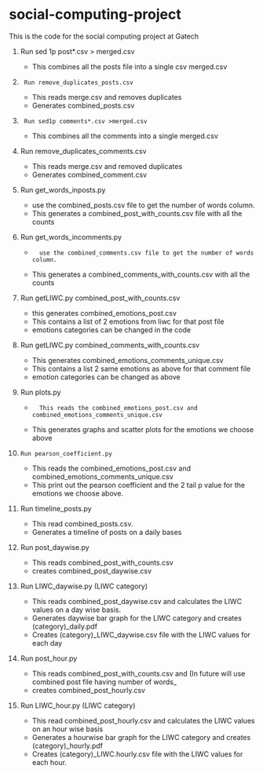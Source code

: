 # social-computing-project
This is the code for the social computing project at Gatech

1.	Run sed 1p post*.csv > merged.csv 
    -   This combines all the posts file into a single csv merged.csv

2.  	Run remove_duplicates_posts.csv
    -   This reads merge.csv and removes duplicates
    -   Generates combined_posts.csv
	
3.  	Run sed1p comments*.csv >merged.csv
    - This combines all the comments into a single merged.csv

4. 	Run remove_duplicates_comments.csv
    - This reads merge.csv and removed duplicates
    - Generates combined_comment.csv

5.	Run get_words_inposts.py 
	-	use the combined_posts.csv file to get the number of words column.
	-	This generates a combined_post_with_counts.csv file with all the counts
	
6.	Run get_words_incomments.py
	-   	use the combined_comments.csv file to get the number of words column.
	-	This generates a combined_comments_with_counts.csv with all the counts
	
7.	Run getLIWC.py combined_post_with_counts.csv
	-	this generates combined_emotions_post.csv
	-	This contains a list of 2 emotions from liwc for that post file
	-	emotions categories can be changed in the code
	
8.	Run getLIWC.py combined_comments_with_counts.csv
	-	This generates combined_emotions_comments_unique.csv
	-	This contains a list 2 same emotions as above for that comment file
	-	emotion categories can be changed as above
	
9.	Run plots.py 
	-   	This reads the combined_emotions_post.csv and combined_emotions_comments_unique.csv
	-	This generates graphs and scatter plots for the emotions we choose above
	
10. 	Run pearson_coefficient.py 
	-	This reads the combined_emotions_post.csv and combined_emotions_comments_unique.csv
	-	This print out the pearson coefficient and the 2 tail p value for the emotions we choose above.
11.	Run timeline_posts.py 
	-	This read combined_posts.csv.
	-	Generates a timeline of posts on a daily bases

12.	Run post_daywise.py 
	-	This reads combined_post_with_counts.csv
	-	creates combined_post_daywise.csv

13.	Run LIWC_daywise.py (LIWC category)
	-	This reads combined_post_daywise.csv and calculates the LIWC values on a day wise basis.
	-	Generates daywise bar graph for the LIWC category and creates (category)_daily.pdf
	-	Creates (category)_LIWC_daywise.csv file with the LIWC values for each day 

14. Run post_hour.py
 	-	This reads combined_post_with_counts.csv and (In future will use combined post file having number of words_
 	-	creates combined_post_hourly.csv

15. Run LIWC_hour.py (LIWC category)
	-	This read combined_post_hourly.csv and calculates the LIWC values on an hour wise basis
	-	Generates a hourwise bar graph for the LIWC category and creates (category)_hourly.pdf
	-	Creates (category)_LIWC.hourly.csv file with the LIWC values for each hour.
